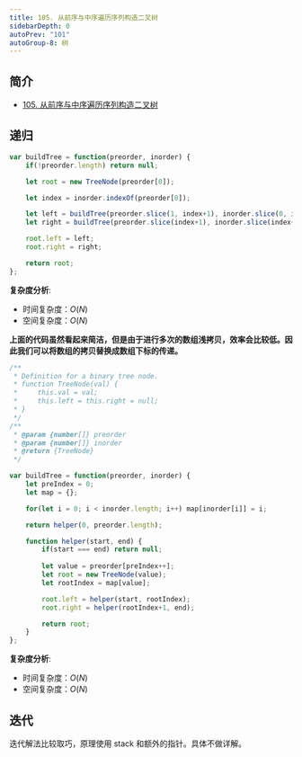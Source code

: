```yaml
---
title: 105. 从前序与中序遍历序列构造二叉树
sidebarDepth: 0
autoPrev: "101"
autoGroup-8: 树
---
```

## 简介
- [105. 从前序与中序遍历序列构造二叉树](https://leetcode-cn.com/problems/construct-binary-tree-from-preorder-and-inorder-traversal/)

## 递归
```javascript
var buildTree = function(preorder, inorder) {
    if(!preorder.length) return null;

    let root = new TreeNode(preorder[0]);

    let index = inorder.indexOf(preorder[0]);

    let left = buildTree(preorder.slice(1, index+1), inorder.slice(0, index));
    let right = buildTree(preorder.slice(index+1), inorder.slice(index+1));

    root.left = left;
    root.right = right;

    return root;
};
```
**复杂度分析**:
- 时间复杂度：$O(N)$
- 空间复杂度：$O(N)$


**上面的代码虽然看起来简洁，但是由于进行多次的数组浅拷贝，效率会比较低。因此我们可以将数组的拷贝替换成数组下标的传递。**

```javascript
/**
 * Definition for a binary tree node.
 * function TreeNode(val) {
 *     this.val = val;
 *     this.left = this.right = null;
 * }
 */
/**
 * @param {number[]} preorder
 * @param {number[]} inorder
 * @return {TreeNode}
 */

var buildTree = function(preorder, inorder) {
    let preIndex = 0;
    let map = {};

    for(let i = 0; i < inorder.length; i++) map[inorder[i]] = i;

    return helper(0, preorder.length);

    function helper(start, end) {
        if(start === end) return null;
        
        let value = preorder[preIndex++];
        let root = new TreeNode(value);
        let rootIndex = map[value];

        root.left = helper(start, rootIndex);
        root.right = helper(rootIndex+1, end);

        return root;
    }
};
```
**复杂度分析**:
- 时间复杂度：$O(N)$
- 空间复杂度：$O(N)$

## 迭代
迭代解法比较取巧，原理使用 stack 和额外的指针。具体不做详解。
